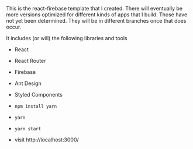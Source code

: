 This is the react-firebase template that I created. There will eventually be more versions optimized for different kinds of apps that I build. Those have not yet been determined. They will be in different branches once that does occur.

It includes (or will) the following libraries and tools

* React
* React Router
* Firebase
* Ant Design 
* Styled Components


* `npm install yarn`
* `yarn`
* `yarn start`
* visit http://localhost:3000/

